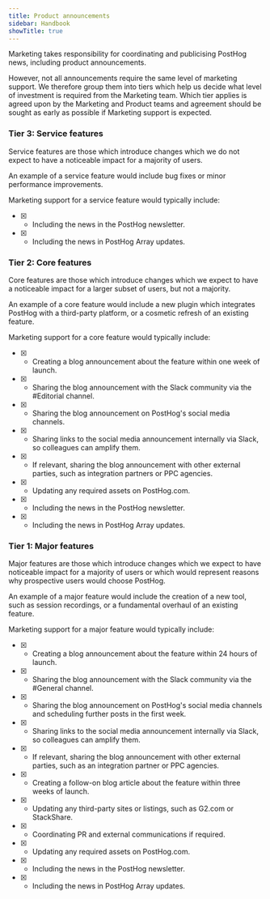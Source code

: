 ```yaml
---
title: Product announcements
sidebar: Handbook
showTitle: true
---
```


Marketing takes responsibility for coordinating and publicising PostHog news, including product announcements. 

However, not all announcements require the same level of marketing support. We therefore group them into tiers which help us decide what level of investment is required from the Marketing team. Which tier applies is agreed upon by the Marketing and Product teams and agreement should be sought as early as possible if Marketing support is expected.

### Tier 3: Service features
Service features are those which introduce changes which we do not expect to have a noticeable impact for a majority of users.

An example of a service feature would include bug fixes or minor performance improvements. 

Marketing support for a service feature would typically include: 

- [x] - Including the news in the PostHog newsletter.
- [x] - Including the news in PostHog Array updates.

### Tier 2: Core features
Core features are those which introduce changes which we expect to have a noticeable impact for a larger subset of users, but not a majority. 

An example of a core feature would include a new plugin which integrates PostHog with a third-party platform, or a cosmetic refresh of an existing feature. 

Marketing support for a core feature would typically include:

- [x] - Creating a blog announcement about the feature within one week of launch.
- [x] - Sharing the blog announcement with the Slack community via the #Editorial channel.
- [x] - Sharing the blog announcement on PostHog's social media channels.
- [x] - Sharing links to the social media announcement internally via Slack, so colleagues can amplify them.
- [x] - If relevant, sharing the blog announcement with other external parties, such as integration partners or PPC agencies.
- [x] - Updating any required assets on PostHog.com. 
- [x] - Including the news in the PostHog newsletter.
- [x] - Including the news in PostHog Array updates.

### Tier 1: Major features
Major features are those which introduce changes which we expect to have noticeable impact for a majority of users or which would represent reasons why prospective users would choose PostHog.

An example of a major feature would include the creation of a new tool, such as session recordings, or a fundamental overhaul of an existing feature. 

Marketing support for a major feature would typically include:

- [x] - Creating a blog announcement about the feature within 24 hours of launch.
- [x] - Sharing the blog announcement with the Slack community via the #General channel.
- [x] - Sharing the blog announcement on PostHog's social media channels and scheduling further posts in the first week.
- [x] - Sharing links to the social media announcement internally via Slack, so colleagues can amplify them.
- [x] - If relevant, sharing the blog announcement with other external parties, such as an integration partner or PPC agencies.
- [x] - Creating a follow-on blog article about the feature within three weeks of launch.
- [x] - Updating any third-party sites or listings, such as G2.com or StackShare.
- [x] - Coordinating PR and external communications if required.
- [x] - Updating any required assets on PostHog.com.
- [x] - Including the news in the PostHog newsletter.
- [x] - Including the news in PostHog Array updates.
